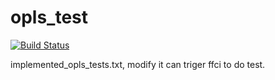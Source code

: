 # opls_test

[![Build Status](http://student20.metamds.org/hooks)](http://student20.metamds.org/account/github/hooks/)

implemented_opls_tests.txt, modify it can triger ffci to do test.

